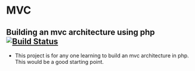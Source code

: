 # MVC
## Building an mvc architecture using php   [![Build Status](https://travis-ci.org/iameronmosele/mvc.svg?branch=master)](https://travis-ci.org/iameronmosele/mvc)

* This project is for any one learning to build an mvc architecture in php. This would be a good starting point.


